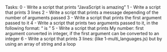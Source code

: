 Tasks:
0 - Write a script that prints “JavaScript is amazing”
1 - Write a script that prints 3 lines
2 - Write a script that prints a message depending of the number of arguments passed
3 - Write a script that prints the first argument passed to it
4 - Write a script that prints two arguments passed to it, in the following format: “ is ”
5 - Write a script that prints My number: first argument converted in integer, if the first argument can be converted to an integer
6 - Write a script that prints 3 lines: (like 1-multi_languages.js) but by using an array of string and a loop